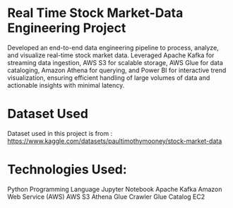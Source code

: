 # Real Time Stock Market-Data Engineering Project

Developed an end-to-end data engineering pipeline to process, analyze, and visualize real-time stock market data. Leveraged Apache Kafka for streaming data ingestion, AWS S3 for scalable storage, AWS Glue for data cataloging, Amazon Athena for querying, and Power BI for interactive trend visualization, ensuring efficient handling of large volumes of data and actionable insights with minimal latency.

# Dataset Used

Dataset used in this project is from : https://www.kaggle.com/datasets/paultimothymooney/stock-market-data 

# Technologies Used:

Python Programming Language 
Jupyter Notebook
Apache Kafka
Amazon Web Service (AWS)
AWS S3
Athena
Glue Crawler
Glue Catalog
EC2



